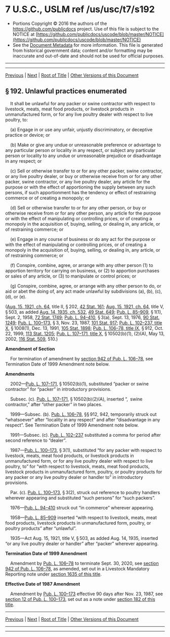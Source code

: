 ---
---

# 7 U.S.C., USLM ref /us/usc/t7/s192

* Portions Copyright © 2016 the authors of the https://github.com/publicdocs project.
  Use of this file is subject to the NOTICE at [https://github.com/publicdocs/uscode/blob/master/NOTICE](https://github.com/publicdocs/uscode/blob/master/NOTICE)
* See the [Document Metadata](././../../../../../..//README.md) for more information.
  This file is generated from historical government data; content and/or formatting may be inaccurate and out-of-date and should not be used for official purposes.

----------
----------

[Previous](./../../../../../..//us/usc/t7/ch9/schII/ptA/m__us_usc_t7_s191.md) | [Next](./../../../../../..//us/usc/t7/ch9/schII/ptA/m__us_usc_t7_s193.md) | [Root of Title](./../../../../../../) | [Other Versions of this Document](https://publicdocs.github.io/go/links?ns=uslm&ref=%2Fus%2Fusc%2Ft7%2Fs192)

## § 192. Unlawful practices enumerated

    It shall be unlawful for any packer or swine contractor with respect to livestock, meats, meat food products, or livestock products in unmanufactured form, or for any live poultry dealer with respect to live poultry, to:

    (a) Engage in or use any unfair, unjustly discriminatory, or deceptive practice or device; or

    (b) Make or give any undue or unreasonable preference or advantage to any particular person or locality in any respect, or subject any particular person or locality to any undue or unreasonable prejudice or disadvantage in any respect; or

    (c) Sell or otherwise transfer to or for any other packer, swine contractor, or any live poultry dealer, or buy or otherwise receive from or for any other packer, swine contractor, or any live poultry dealer, any article for the purpose or with the effect of apportioning the supply between any such persons, if such apportionment has the tendency or effect of restraining commerce or of creating a monopoly; or

    (d) Sell or otherwise transfer to or for any other person, or buy or otherwise receive from or for any other person, any article for the purpose or with the effect of manipulating or controlling prices, or of creating a monopoly in the acquisition of, buying, selling, or dealing in, any article, or of restraining commerce; or

    (e) Engage in any course of business or do any act for the purpose or with the effect of manipulating or controlling prices, or of creating a monopoly in the acquisition of, buying, selling, or dealing in, any article, or of restraining commerce; or

    (f) Conspire, combine, agree, or arrange with any other person (1) to apportion territory for carrying on business, or (2) to apportion purchases or sales of any article, or (3) to manipulate or control prices; or

    (g) Conspire, combine, agree, or arrange with any other person to do, or aid or abet the doing of, any act made unlawful by subdivisions (a), (b), (c), (d), or (e).

([Aug. 15, 1921, ch. 64][/us/act/1921-08-15/ch64], title II, § 202, [42 Stat. 161][/us/stat/42/161]; [Aug. 15, 1921, ch. 64][/us/act/1921-08-15/ch64], title V, § 503, as added [Aug. 14, 1935, ch. 532][/us/act/1935-08-14/ch532], [49 Stat. 649][/us/stat/49/649]; [Pub. L. 85–909][/us/pl/85/909], § 1(1), Sept. 2, 1958, [72 Stat. 1749][/us/stat/72/1749]; [Pub. L. 94–410][/us/pl/94/410], § 3(a), Sept. 13, 1976, [90 Stat. 1249][/us/stat/90/1249]; [Pub. L. 100–173][/us/pl/100/173], § 3, Nov. 23, 1987, [101 Stat. 917][/us/stat/101/917]; [Pub. L. 102–237, title X][/us/pl/102/237/tX], § 1008(1), Dec. 13, 1991, [105 Stat. 1898][/us/stat/105/1898]; [Pub. L. 106–78, title IX][/us/pl/106/78/tIX], § 912, Oct. 22, 1999, [113 Stat. 1205][/us/stat/113/1205]; [Pub. L. 107–171, title X][/us/pl/107/171/tX], § 10502(b)(1), (2)(A), May 13, 2002, [116 Stat. 509][/us/stat/116/509], 510.)

 __Amendment of Section__ 

    For termination of amendment by [section 942 of Pub. L. 106–78][/us/pl/106/78/s942], see Termination Date of 1999 Amendment note below.

 __Amendments__ 

    2002—[Pub. L. 107–171][/us/pl/107/171], § 10502(b)(1), substituted “packer or swine contractor” for “packer” in introductory provisions.

    Subsec. (c). [Pub. L. 107–171][/us/pl/107/171], § 10502(b)(2)(A), inserted “, swine contractor,” after “other packer” in two places.

    1999—Subsec. (b). [Pub. L. 106–78][/us/pl/106/78], §§ 912, 942, temporarily struck out “whatsoever” after “locality in any respect” and after “disadvantage in any respect”. See Termination Date of 1999 Amendment note below.

    1991—Subsec. (c). [Pub. L. 102–237][/us/pl/102/237] substituted a comma for period after second reference to “dealer”.

    1987—[Pub. L. 100–173][/us/pl/100/173], § 3(1), substituted “for any packer with respect to livestock, meats, meat food products, or livestock products in unmanufactured form, or for any live poultry dealer with respect to live poultry, to” for “with respect to livestock, meats, meat food products, livestock products in unmanufactured form, poultry, or poultry products for any packer or any live poultry dealer or handler to” in introductory provisions.

    Par. (c). [Pub. L. 100–173][/us/pl/100/173], § 3(2), struck out reference to poultry handlers wherever appearing and substituted “such persons” for “such packers”.

    1976—[Pub. L. 94–410][/us/pl/94/410] struck out “in commerce” wherever appearing.

    1958—[Pub. L. 85–909][/us/pl/85/909] inserted “with respect to livestock, meats, meat food products, livestock products in unmanufactured form, poultry, or poultry products” after “unlawful”.

    1935—Act Aug. 15, 1921, title V, § 503, as added Aug. 14, 1935, inserted “or any live poultry dealer or handler” after “packer” wherever appearing.

 __Termination Date of 1999 Amendment__ 

    Amendment by [Pub. L. 106–78][/us/pl/106/78] to terminate Sept. 30, 2020, see [section 942 of Pub. L. 106–78][/us/pl/106/78/s942], as amended, set out in a Livestock Mandatory Reporting note under [section 1635 of this title][/us/usc/t7/s1635].

 __Effective Date of 1987 Amendment__ 

    Amendment by [Pub. L. 100–173][/us/pl/100/173] effective 90 days after Nov. 23, 1987, see [section 12 of Pub. L. 100–173][/us/pl/100/173/s12], set out as a note under [section 182 of this title][/us/usc/t7/s182].

----------

[Previous](./../../../../../..//us/usc/t7/ch9/schII/ptA/m__us_usc_t7_s191.md) | [Next](./../../../../../..//us/usc/t7/ch9/schII/ptA/m__us_usc_t7_s193.md) | [Root of Title](./../../../../../../) | [Other Versions of this Document](https://publicdocs.github.io/go/links?ns=uslm&ref=%2Fus%2Fusc%2Ft7%2Fs192)

----------
----------

[/us/act/1921-08-15/ch64]: https://publicdocs.github.io/go/links?ns=uslm&ref=%2Fus%2Fact%2F1921-08-15%2Fch64
[/us/stat/42/161]: https://publicdocs.github.io/go/links?ns=uslm&ref=%2Fus%2Fstat%2F42%2F161
[/us/act/1921-08-15/ch64]: https://publicdocs.github.io/go/links?ns=uslm&ref=%2Fus%2Fact%2F1921-08-15%2Fch64
[/us/act/1935-08-14/ch532]: https://publicdocs.github.io/go/links?ns=uslm&ref=%2Fus%2Fact%2F1935-08-14%2Fch532
[/us/stat/49/649]: https://publicdocs.github.io/go/links?ns=uslm&ref=%2Fus%2Fstat%2F49%2F649
[/us/pl/85/909]: https://publicdocs.github.io/go/links?ns=uslm&ref=%2Fus%2Fpl%2F85%2F909
[/us/stat/72/1749]: https://publicdocs.github.io/go/links?ns=uslm&ref=%2Fus%2Fstat%2F72%2F1749
[/us/pl/94/410]: https://publicdocs.github.io/go/links?ns=uslm&ref=%2Fus%2Fpl%2F94%2F410
[/us/stat/90/1249]: https://publicdocs.github.io/go/links?ns=uslm&ref=%2Fus%2Fstat%2F90%2F1249
[/us/pl/100/173]: https://publicdocs.github.io/go/links?ns=uslm&ref=%2Fus%2Fpl%2F100%2F173
[/us/stat/101/917]: https://publicdocs.github.io/go/links?ns=uslm&ref=%2Fus%2Fstat%2F101%2F917
[/us/pl/102/237/tX]: https://publicdocs.github.io/go/links?ns=uslm&ref=%2Fus%2Fpl%2F102%2F237%2FtX
[/us/stat/105/1898]: https://publicdocs.github.io/go/links?ns=uslm&ref=%2Fus%2Fstat%2F105%2F1898
[/us/pl/106/78/tIX]: https://publicdocs.github.io/go/links?ns=uslm&ref=%2Fus%2Fpl%2F106%2F78%2FtIX
[/us/stat/113/1205]: https://publicdocs.github.io/go/links?ns=uslm&ref=%2Fus%2Fstat%2F113%2F1205
[/us/pl/107/171/tX]: https://publicdocs.github.io/go/links?ns=uslm&ref=%2Fus%2Fpl%2F107%2F171%2FtX
[/us/stat/116/509]: https://publicdocs.github.io/go/links?ns=uslm&ref=%2Fus%2Fstat%2F116%2F509
[/us/pl/106/78/s942]: https://publicdocs.github.io/go/links?ns=uslm&ref=%2Fus%2Fpl%2F106%2F78%2Fs942
[/us/pl/107/171]: https://publicdocs.github.io/go/links?ns=uslm&ref=%2Fus%2Fpl%2F107%2F171
[/us/pl/107/171]: https://publicdocs.github.io/go/links?ns=uslm&ref=%2Fus%2Fpl%2F107%2F171
[/us/pl/106/78]: https://publicdocs.github.io/go/links?ns=uslm&ref=%2Fus%2Fpl%2F106%2F78
[/us/pl/102/237]: https://publicdocs.github.io/go/links?ns=uslm&ref=%2Fus%2Fpl%2F102%2F237
[/us/pl/100/173]: https://publicdocs.github.io/go/links?ns=uslm&ref=%2Fus%2Fpl%2F100%2F173
[/us/pl/100/173]: https://publicdocs.github.io/go/links?ns=uslm&ref=%2Fus%2Fpl%2F100%2F173
[/us/pl/94/410]: https://publicdocs.github.io/go/links?ns=uslm&ref=%2Fus%2Fpl%2F94%2F410
[/us/pl/85/909]: https://publicdocs.github.io/go/links?ns=uslm&ref=%2Fus%2Fpl%2F85%2F909
[/us/pl/106/78]: https://publicdocs.github.io/go/links?ns=uslm&ref=%2Fus%2Fpl%2F106%2F78
[/us/pl/106/78/s942]: https://publicdocs.github.io/go/links?ns=uslm&ref=%2Fus%2Fpl%2F106%2F78%2Fs942
[/us/usc/t7/s1635]: https://publicdocs.github.io/go/links?ns=uslm&ref=%2Fus%2Fusc%2Ft7%2Fs1635
[/us/pl/100/173]: https://publicdocs.github.io/go/links?ns=uslm&ref=%2Fus%2Fpl%2F100%2F173
[/us/pl/100/173/s12]: https://publicdocs.github.io/go/links?ns=uslm&ref=%2Fus%2Fpl%2F100%2F173%2Fs12
[/us/usc/t7/s182]: https://publicdocs.github.io/go/links?ns=uslm&ref=%2Fus%2Fusc%2Ft7%2Fs182


